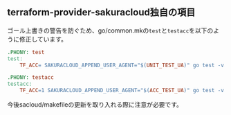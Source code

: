 ## terraform-provider-sakuracloud独自の項目

ゴール上書きの警告を防ぐため、go/common.mkの`test`と`testacc`を以下のように修正しています。

```makefile
.PHONY: test
test:
	TF_ACC= SAKURACLOUD_APPEND_USER_AGENT="$(UNIT_TEST_UA)" go test -v $(TESTARGS) -timeout=30s ./...

.PHONY: testacc
testacc:
	TF_ACC=1 SAKURACLOUD_APPEND_USER_AGENT="$(ACC_TEST_UA)" go test -v $(TESTARGS) -timeout 240m ./...

```

今後sacloud/makefileの更新を取り入れる際に注意が必要です。